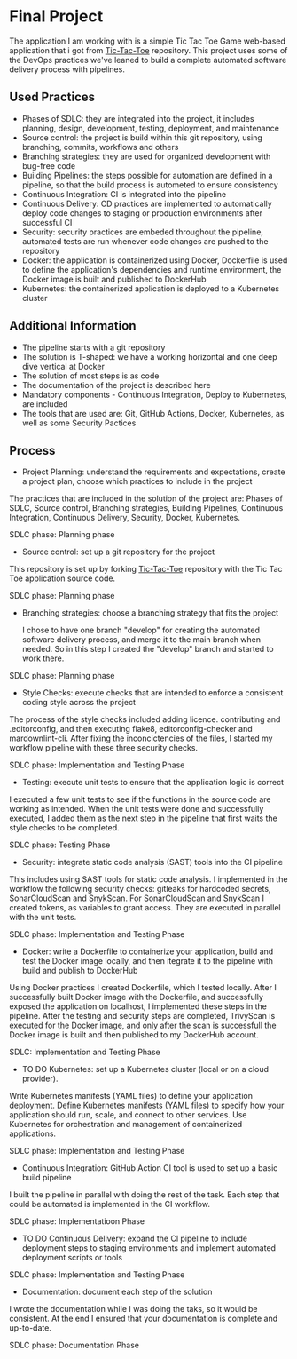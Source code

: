 # Final Project

The application I am working with is a simple Tic Tac Toe Game web-based
application that i got from [Tic-Tac-Toe](https://github.com/BornaSepic/Tic-Tac-Toe)
repository. This project uses some of the DevOps practices we've leaned
to build a complete automated software delivery process with pipelines.

## Used Practices

- Phases of SDLC: they are integrated into the project, it includes
planning, design, development, testing, deployment, and maintenance
- Source control: the project is build within this git repository,
using branching, commits, workflows and others
- Branching strategies: they are used for organized development with
bug-free code
- Building Pipelines: the steps possible for automation are defined
in a pipeline, so that the build process is autometed to ensure
consistency
- Continuous Integration: CI is integrated into the pipeline
- Continuous Delivery: CD practices are implemented to automatically
deploy code changes to staging or production environments after
successful CI
- Security: security practices are embeded throughout the pipeline,
automated tests are run whenever code changes are pushed to the repository
- Docker: the application is containerized using Docker, Dockerfile is
used to define the application's dependencies and runtime environment,
the Docker image is built and published to DockerHub
- Kubernetes: the containerized application is deployed to a Kubernetes
cluster

## Additional Information

- The pipeline starts with a git repository
- The solution is T-shaped: we have a working horizontal and one deep
dive vertical at Docker
- The solution of most steps is as code
- The documentation of the project is described here
- Mandatory components - Continuous Integration, Deploy to Kubernetes,
are included
- The tools that are used are: Git, GitHub Actions, Docker, Kubernetes,
as well as some Security Pactices

## Process

- Project Planning: understand the requirements and expectations, create
a project plan, choose which practices to include in the project

The practices that are included in the solution of the project are:
Phases of SDLC, Source control, Branching strategies, Building Pipelines,
Continuous Integration, Continuous Delivery, Security, Docker, Kubernetes.

SDLC phase: Planning phase

- Source control: set up a git repository for the project

This repository is set up by forking [Tic-Tac-Toe](https://github.com/BornaSepic/Tic-Tac-Toe)
repository with the Tic Tac Toe application source code.

SDLC phase: Planning phase

- Branching strategies: choose a branching strategy that fits the project

  I chose to have one branch "develop" for creating the automated software
delivery process, and merge it to the main branch when needed. So in this
step I created the "develop" branch and started to work there.

SDLC phase: Planning phase

- Style Checks: execute checks that are intended to enforce a consistent
coding style across the project

The process of the style checks included adding licence. contributing and
.editorconfig, and then executing flake8, editorconfig-checker and
mardownlint-cli. After fixing the inconcictencies of the files, I started my
workflow pipeline with these three security checks.

SDLC phase: Implementation and Testing Phase

- Testing: execute unit tests to ensure that the application logic is correct

I executed a few unit tests to see if the functions in the source code are
working as intended. When the unit tests were done and successfully executed,
I added them as the next step in the pipeline that first waits the style
checks to be completed.

SDLC phase: Testing Phase

- Security: integrate static code analysis (SAST) tools into the CI pipeline

This includes using SAST tools for static code analysis. I implemented in
the workflow the following security checks: gitleaks for hardcoded secrets,
SonarCloudScan and SnykScan. For SonarCloudScan and SnykScan I created tokens,
as variables to grant access. They are executed in parallel with the unit tests.

SDLC phase: Implementation and Testing Phase

- Docker: write a Dockerfile to containerize your application, build and test
the Docker image locally, and then itegrate it to the pipeline with build and
publish to DockerHub

Using Docker practices I created Dockerfile, which I tested locally. After I
successfully built Docker image with the Dockerfile, and successfully exposed the
application on localhost, I implemented these steps in the pipeline. After the
testing and security steps are completed, TrivyScan is executed for the Docker image,
and only after the scan is successfull the Docker image is built and then published
to my DockerHub account.

SDLC: Implementation and Testing Phase

- TO DO Kubernetes: set up a Kubernetes cluster (local or on a cloud provider).

Write Kubernetes manifests (YAML files) to define your application deployment.
Define Kubernetes manifests (YAML files) to specify how your application should
run, scale, and connect to other services. Use Kubernetes for orchestration and
management of containerized applications.

SDLC phase: Implementation and Testing Phase

- Continuous Integration: GitHub Action CI tool is used to set up a basic build
pipeline

I built the pipeline in parallel with doing the rest of the task. Each step that
could be automated is implemented in the CI workflow.

SDLC phase: Implementatioon Phase

- TO DO Continuous Delivery: expand the Cl pipeline to include deployment steps
to staging environments and implement automated deployment scripts or tools

SDLC phase: Implementation and Testing Phase

- Documentation: document each step of the solution

I wrote the documentation while I was doing the taks, so it would be consistent.
At the end I ensured that your documentation is complete and up-to-date.

SDLC phase: Documentation Phase
